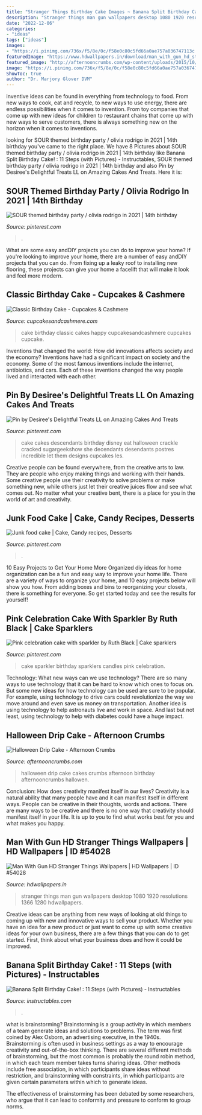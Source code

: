 ```yaml
---
title: "Stranger Things Birthday Cake Images ~ Banana Split Birthday Cake! : 11 Steps (with Pictures)"
description: "Stranger things man gun wallpapers desktop 1080 1920 resolutions 1366 1280 hdwallpapers"
date: "2022-12-06"
categories:
- "ideas"
tags: ["ideas"]
images:
- "https://i.pinimg.com/736x/f5/8e/0c/f58e0c80c5fd66a0ae757a036747113c.jpg"
featuredImage: "https://www.hdwallpapers.in/download/man_with_gun_hd_stranger_things-1920x1080.jpg"
featured_image: "http://afternooncrumbs.com/wp-content/uploads/2015/10/Halloween_Drip_Afternoon_Crumbs_05.jpg"
image: "https://i.pinimg.com/736x/f5/8e/0c/f58e0c80c5fd66a0ae757a036747113c.jpg"
ShowToc: true
author: "Dr. Marjory Glover DVM"
---
```



inventive ideas can be found in everything from technology to food. From new ways to cook, eat and recycle, to new ways to use energy, there are endless possibilities when it comes to invention. From toy companies that come up with new ideas for children to restaurant chains that come up with new ways to serve customers, there is always something new on the horizon when it comes to inventions.

	

		
looking for SOUR themed birthday party / olivia rodrigo in 2021 | 14th birthday you've came to the right place. We have 8 Pictures about SOUR themed birthday party / olivia rodrigo in 2021 | 14th birthday like Banana Split Birthday Cake! : 11 Steps (with Pictures) - Instructables, SOUR themed birthday party / olivia rodrigo in 2021 | 14th birthday and also Pin by Desiree&#039;s Delightful Treats LL on Amazing Cakes And Treats. Here it is:
		
    
## SOUR Themed Birthday Party / Olivia Rodrigo In 2021 | 14th Birthday

<img loading=lazy src="https://i.pinimg.com/736x/fb/49/f8/fb49f872f52b4245fcb1fd0151ba9765.jpg" onerror="this.onerror=null;this.src='https://tse2.mm.bing.net/th?id=OIP.xuQVANyrsW71Pfq5FlZQ5AHaHZ&amp;pid=15.1';" alt="SOUR themed birthday party / olivia rodrigo in 2021 | 14th birthday">

_Source: pinterest.com_

>. 

	

What are some easy andDIY projects you can do to improve your home?
If you're looking to improve your home, there are a number of easy andDIY projects that you can do. From fixing up a leaky roof to installing new flooring, these projects can give your home a facelift that will make it look and feel more modern.

    
## Classic Birthday Cake - Cupcakes &amp; Cashmere

<img loading=lazy src="https://cupcakesandcashmere.com/.image/c_limit%2Ccs_srgb%2Cfl_progressive%2Cq_auto:good%2Cw_700/MTMwMDM4MTYzMjU0MTM0Nzk0/birthdaycakefinal.jpg" onerror="this.onerror=null;this.src='https://tse1.mm.bing.net/th?id=OIP.fcIsVUqbGhgHUtm9NvADngHaLG&amp;pid=15.1';" alt="Classic Birthday Cake - Cupcakes &amp; Cashmere">

_Source: cupcakesandcashmere.com_

>cake birthday classic cakes happy cupcakesandcashmere cupcakes cupcake. 

	

Inventions that changed the world: How did innovations affects society and the economy?
Inventions have had a significant impact on society and the economy. Some of the most famous inventions include the internet, antibiotics, and cars. Each of these inventions changed the way people lived and interacted with each other.

    
## Pin By Desiree&#039;s Delightful Treats LL On Amazing Cakes And Treats

<img loading=lazy src="https://i.pinimg.com/736x/f5/8e/0c/f58e0c80c5fd66a0ae757a036747113c.jpg" onerror="this.onerror=null;this.src='https://tse2.mm.bing.net/th?id=OIP.9soorQPHEoYjoHD58PijjwHaL8&amp;pid=15.1';" alt="Pin by Desiree&#039;s Delightful Treats LL on Amazing Cakes And Treats">

_Source: pinterest.com_

>cake cakes descendants birthday disney eat halloween crackle cracked sugargeekshow she decendants desendants postres incredible let them designs cupcakes les. 

	

Creative people can be found everywhere, from the creative arts to law. They are people who enjoy making things and working with their hands. Some creative people use their creativity to solve problems or make something new, while others just let their creative juices flow and see what comes out. No matter what your creative bent, there is a place for you in the world of art and creativity.

    
## Junk Food Cake | Cake, Candy Recipes, Desserts

<img loading=lazy src="https://i.pinimg.com/736x/1c/7f/59/1c7f59ea5161552fa6a38549cb685fc9.jpg" onerror="this.onerror=null;this.src='https://tse2.mm.bing.net/th?id=OIP.qIAus5iWhOedPoojRyCO8AHaJ3&amp;pid=15.1';" alt="Junk food cake | Cake, Candy recipes, Desserts">

_Source: pinterest.com_

>. 

	

10 Easy Projects to Get Your Home More Organized
diy ideas for home organization can be a fun and easy way to improve your home life. There are a variety of ways to organize your home, and 10 easy projects below will show you how. From adding boxes and bins to reorganizing your closets, there is something for everyone. So get started today and see the results for yourself!

    
## Pink Celebration Cake With Sparkler By Ruth Black | Cake Sparklers

<img loading=lazy src="https://i.pinimg.com/736x/63/fa/dc/63fadcd668709f3ad4d8c188e05a5fa1--cake-sparklers-sparkler-cake.jpg" onerror="this.onerror=null;this.src='https://tse3.mm.bing.net/th?id=OIP.JXNfScDjzrx_oouw5-NeqwHaLG&amp;pid=15.1';" alt="Pink celebration cake with sparkler by Ruth Black | Cake sparklers">

_Source: pinterest.com_

>cake sparkler birthday sparklers candles pink celebration. 

	

Technology: What new ways can we use technology?
There are so many ways to use technology that it can be hard to know which ones to focus on. But some new ideas for how technology can be used are sure to be popular. For example, using technology to drive cars could revolutionize the way we move around and even save us money on transportation. Another idea is using technology to help astronauts live and work in space. And last but not least, using technology to help with diabetes could have a huge impact.

    
## Halloween Drip Cake - Afternoon Crumbs

<img loading=lazy src="http://afternooncrumbs.com/wp-content/uploads/2015/10/Halloween_Drip_Afternoon_Crumbs_05.jpg" onerror="this.onerror=null;this.src='https://tse3.mm.bing.net/th?id=OIP.haMfl6229vr2dgkLhH609AHaLH&amp;pid=15.1';" alt="Halloween Drip Cake - Afternoon Crumbs">

_Source: afternooncrumbs.com_

>halloween drip cake cakes crumbs afternoon birthday afternooncrumbs hallowen. 

	

Conclusion: How does creativity manifest itself in our lives?
Creativity is a natural ability that many people have and it can manifest itself in different ways. People can be creative in their thoughts, words and actions. There are many ways to be creative and there is no one way that creativity should manifest itself in your life. It is up to you to find what works best for you and what makes you happy.

    
## Man With Gun HD Stranger Things Wallpapers | HD Wallpapers | ID #54028

<img loading=lazy src="https://www.hdwallpapers.in/download/man_with_gun_hd_stranger_things-1920x1080.jpg" onerror="this.onerror=null;this.src='https://tse1.mm.bing.net/th?id=OIP.OQ7IEeGJXSUi3hqfioVrPAHaEK&amp;pid=15.1';" alt="Man With Gun HD Stranger Things Wallpapers | HD Wallpapers | ID #54028">

_Source: hdwallpapers.in_

>stranger things man gun wallpapers desktop 1080 1920 resolutions 1366 1280 hdwallpapers. 

	

Creative ideas can be anything from new ways of looking at old things to coming up with new and innovative ways to sell your product. Whether you have an idea for a new product or just want to come up with some creative ideas for your own business, there are a few things that you can do to get started. First, think about what your business does and how it could be improved.

    
## Banana Split Birthday Cake! : 11 Steps (with Pictures) - Instructables

<img loading=lazy src="https://cdn.instructables.com/ORIG/FJG/165A/HCB86E2T/FJG165AHCB86E2T.jpg?frame=1&amp;width=2100" onerror="this.onerror=null;this.src='https://tse3.mm.bing.net/th?id=OIP.NrXzPjoTjMDMUCsZR3jR6gHaLH&amp;pid=15.1';" alt="Banana Split Birthday Cake! : 11 Steps (with Pictures) - Instructables">

_Source: instructables.com_

>. 

	

what is brainstorming?
Brainstorming is a group activity in which members of a team generate ideas and solutions to problems. The term was first coined by Alex Osborn, an advertising executive, in the 1940s. Brainstorming is often used in business settings as a way to encourage creativity and out-of-the-box thinking. 
There are several different methods of brainstorming, but the most common is probably the round robin method, in which each team member takes turns sharing ideas. Other methods include free association, in which participants share ideas without restriction, and brainstorming with constraints, in which participants are given certain parameters within which to generate ideas. 

The effectiveness of brainstorming has been debated by some researchers, who argue that it can lead to conformity and pressure to conform to group norms.

